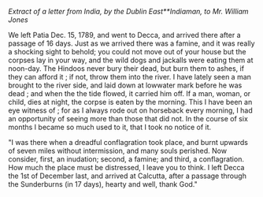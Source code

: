 *Extract of a letter from India, by the Dublin East**Indiaman, to Mr. William Jones*We left Patia Dec. 15, 1789, and went to Decca, and arrived there after a
                    passage of 16 days. Just as we arrived there was a famine, and it was
                    really a shocking sight to behold; you could not move out of your house but
                    the corpses lay in your way, and the wild dogs and jackalls were
                    eating them at noon-day. The Hindoos never bury their dead, but burn them
                    to ashes, if they can afford it ; if not, throw them into the river. I
                    have lately seen a man brought to the river side, and laid down at lowwater mark before he was dead ; and when the the tide
                    flowed, it carried him off. If a man, woman, or child, dies at
                    night, the corpse is eaten by the morning. This I have been an eye witness of ; for as I always rode out on horseback every
                    morning, I had an opportunity of seeing more than those that did not. In
                    the course of six months I became so much used to it, that I took no
                    notice of it."I was there when a dreadful conflagration took place, and burnt upwards of
                    seven miles without intermission, and many souls perished. Now
                    consider, first, an inudation; second, a famine; and third, a
                    conflagration. How much the place must be distressed, I leave you to think.
                    I left Decca the 1st of December last, and arrived at Calcutta, after
                    a passage through the Sunderburns (in 17 days), hearty and well, thank
                    God."